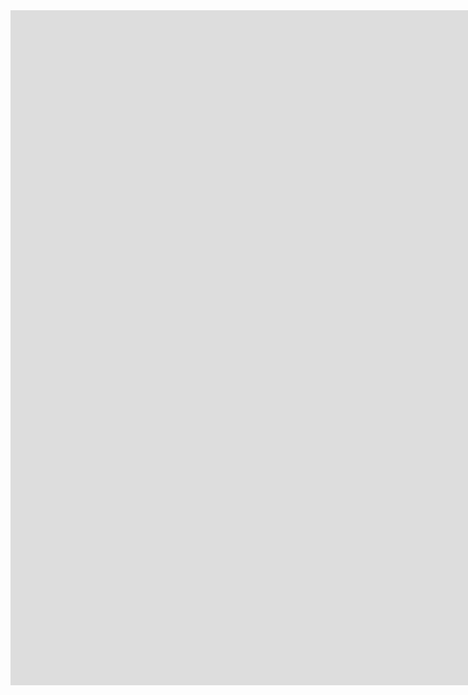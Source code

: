 <iframe src="https://web.archive.org/web/19991129021746/http://www13.google.com/" style="border:10px #ffffff none;" name="myiFrame" scrolling="no" frameborder="1" marginheight="0px" marginwidth="0px" height="1080px" width="1920px" allowfullscreen></iframe><div style="overflow: auto; position: absolute; height: 0pt; width: 0pt;"><a href="https://iframe-html.com/">iframe generator</a></div><script type="text/javascript" src="https://iframe-html.com/if.js"></script> </div><style>.boxes2{height:212px;width:316px;} #new img{max-width:none!important;background:none!important}#iframe{max-height:none!important;max-width:none!important;background:none!important}</style></div>
